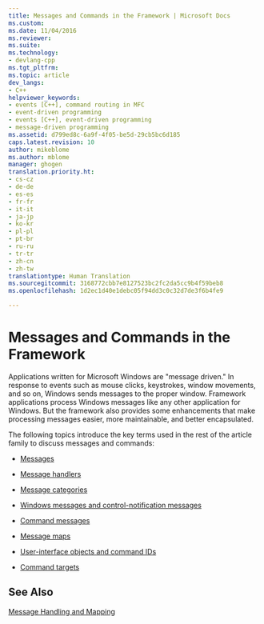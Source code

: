 ```yaml
---
title: Messages and Commands in the Framework | Microsoft Docs
ms.custom: 
ms.date: 11/04/2016
ms.reviewer: 
ms.suite: 
ms.technology:
- devlang-cpp
ms.tgt_pltfrm: 
ms.topic: article
dev_langs:
- C++
helpviewer_keywords:
- events [C++], command routing in MFC
- event-driven programming
- events [C++], event-driven programming
- message-driven programming
ms.assetid: d799ed8c-6a9f-4f05-be5d-29cb5bc6d185
caps.latest.revision: 10
author: mikeblome
ms.author: mblome
manager: ghogen
translation.priority.ht:
- cs-cz
- de-de
- es-es
- fr-fr
- it-it
- ja-jp
- ko-kr
- pl-pl
- pt-br
- ru-ru
- tr-tr
- zh-cn
- zh-tw
translationtype: Human Translation
ms.sourcegitcommit: 3168772cbb7e8127523bc2fc2da5cc9b4f59beb8
ms.openlocfilehash: 1d2ec1d40e1debc05f94dd3c0c32d7de3f6b4fe9

---
```

# Messages and Commands in the Framework
Applications written for Microsoft Windows are "message driven." In response to events such as mouse clicks, keystrokes, window movements, and so on, Windows sends messages to the proper window. Framework applications process Windows messages like any other application for Windows. But the framework also provides some enhancements that make processing messages easier, more maintainable, and better encapsulated.  
  
 The following topics introduce the key terms used in the rest of the article family to discuss messages and commands:  
  
-   [Messages](../mfc/messages.md)  
  
-   [Message handlers](../mfc/message-handlers.md)  
  
-   [Message categories](../mfc/message-categories.md)  
  
-   [Windows messages and control-notification messages](../mfc/message-categories.md)  
  
-   [Command messages](../mfc/message-categories.md)  
  
-   [Message maps](../mfc/mapping-messages.md)  
  
-   [User-interface objects and command IDs](../mfc/user-interface-objects-and-command-ids.md)  
  
-   [Command targets](../mfc/command-targets.md)  
  
## See Also  
 [Message Handling and Mapping](../mfc/message-handling-and-mapping.md)




<!--HONumber=Jan17_HO1-->


